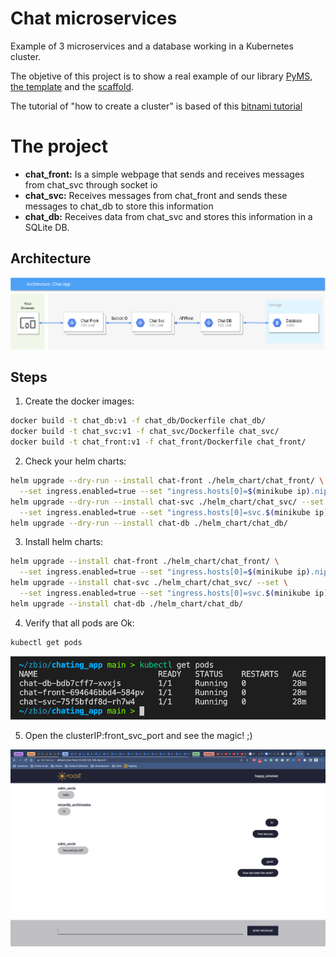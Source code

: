 # Chat microservices

Example of 3 microservices and a database working in a Kubernetes cluster.

The objetive of this project is to show a real example of our library [PyMS](https://github.com/python-microservices/pyms),
[the template](https://github.com/python-microservices/microservices-template) and
the [scaffold](https://github.com/python-microservices/microservices-scaffold).

The tutorial of "how to create a cluster" is based of this [bitnami tutorial](https://docs.bitnami.com/kubernetes/get-started-kubernetes/)

# The project

- **chat_front:** Is a simple webpage that sends and receives messages from chat_svc through socket io
- **chat_svc:** Receives messages from chat_front and sends these messages to chat_db to store this information
- **chat_db:** Receives data from chat_svc and stores this information in a SQLite DB.

## Architecture

![](docs/imgs/architecture.png)

## Steps

1. Create the docker images:

```bash
docker build -t chat_db:v1 -f chat_db/Dockerfile chat_db/
docker build -t chat_svc:v1 -f chat_svc/Dockerfile chat_svc/
docker build -t chat_front:v1 -f chat_front/Dockerfile chat_front/
```

2. Check your helm charts:

```bash
helm upgrade --dry-run --install chat-front ./helm_chart/chat_front/ \
  --set ingress.enabled=true --set "ingress.hosts[0]=$(minikube ip).nip.io"
helm upgrade --dry-run --install chat-svc ./helm_chart/chat_svc/ --set \
  --set ingress.enabled=true --set "ingress.hosts[0]=svc.$(minikube ip).nip.io"
helm upgrade --dry-run --install chat-db ./helm_chart/chat_db/
```

3. Install helm charts:

```bash
helm upgrade --install chat-front ./helm_chart/chat_front/ \
  --set ingress.enabled=true --set "ingress.hosts[0]=$(minikube ip).nip.io"
helm upgrade --install chat-svc ./helm_chart/chat_svc/ --set \
  --set ingress.enabled=true --set "ingress.hosts[0]=svc.$(minikube ip).nip.io"
helm upgrade --install chat-db ./helm_chart/chat_db/
```

4. Verify that all pods are Ok:

```bash
kubectl get pods
```

![](docs/imgs/pods.png)

5. Open the clusterIP:front_svc_port and see the magic! ;)

![](docs/imgs/front_ms.png)
